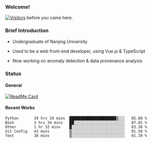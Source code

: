 ### Welcome!

[![Visitors](https://visitor-badge.laobi.icu/badge?page_id=HermitSun.HermitSun)]() before you came here.

### Brief Introduction

- Undergraduate of Nanjing University

- Used to be a web front-end developer, using Vue.js & TypeScript

- Now working on anomaly detection & data provenance analysis

### Status

#### General

[![ReadMe Card](https://github-readme-stats.hermitsun.vercel.app/api?username=HermitSun&count_private=true&show_icons=true)]()

#### Recent Works

<!--START_SECTION:waka-->
```text
Python       39 hrs 19 mins  █████████████████████▒░░░   85.80 % 
Bash         3 hrs 34 mins   ██░░░░░░░░░░░░░░░░░░░░░░░   07.81 % 
Other        1 hr 32 mins    █░░░░░░░░░░░░░░░░░░░░░░░░   03.36 % 
Git Config   43 mins         ▒░░░░░░░░░░░░░░░░░░░░░░░░   01.58 % 
Text         38 mins         ▒░░░░░░░░░░░░░░░░░░░░░░░░   01.39 % 
```
<!--END_SECTION:waka-->

